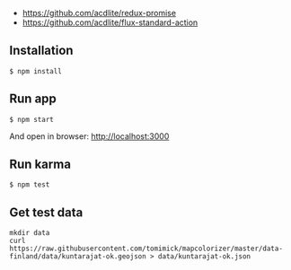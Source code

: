 * https://github.com/acdlite/redux-promise
* https://github.com/acdlite/flux-standard-action


## Installation
```
$ npm install
```

## Run app
```
$ npm start
```
And open in browser: [http://localhost:3000](http://localhost:3000)

## Run karma
```
$ npm test
```

## Get test data
```
mkdir data
curl https://raw.githubusercontent.com/tomimick/mapcolorizer/master/data-finland/data/kuntarajat-ok.geojson > data/kuntarajat-ok.json
```